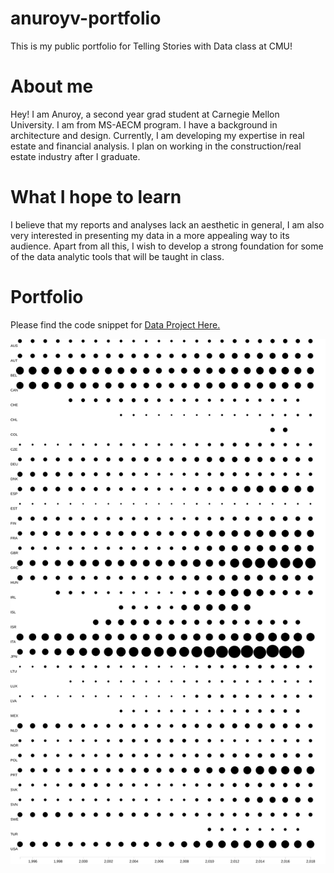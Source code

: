 # anuroyv-portfolio
This is my public portfolio for Telling Stories with Data class at CMU!

# About me
Hey! I am Anuroy, a second year grad student at Carnegie Mellon University. I am from MS-AECM program. I have a background in architecture and design. Currently, I am developing my expertise in real estate and financial analysis. I plan on working in the construction/real estate industry after I graduate. 

# What I hope to learn
I believe that my reports and analyses lack an aesthetic in general, I am also very interested in presenting my data in a more appealing way to its audience. Apart from all this, I wish to develop a strong foundation for some of the data analytic tools that will be taught in class.

# Portfolio

Please find the code snippet for [Data Project Here.](https://github.com/anuroyv/anuroyv-portfolio/wiki/Code-Snippet)


![Data Visualisation](raw.svg)
